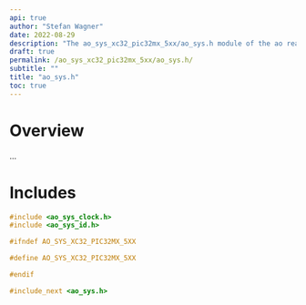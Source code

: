 ```yaml
---
api: true
author: "Stefan Wagner"
date: 2022-08-29
description: "The ao_sys_xc32_pic32mx_5xx/ao_sys.h module of the ao real-time operating system."
draft: true
permalink: /ao_sys_xc32_pic32mx_5xx/ao_sys.h/ 
subtitle: ""
title: "ao_sys.h"
toc: true
---
```


# Overview

...

# Includes

```c
#include <ao_sys_clock.h>
#include <ao_sys_id.h>

#ifndef AO_SYS_XC32_PIC32MX_5XX

#define AO_SYS_XC32_PIC32MX_5XX

#endif

#include_next <ao_sys.h>

```
